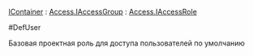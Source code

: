 ﻿---
Title: Компонент
Keywords:
Link: .Access.Roles.DefUser
---

[IContainer](topic:.Custom.ComClasses.IContainer) :
[Access.IAccessGroup](topic:.Custom.ComClasses.Access.IAccessGroup.Default) :
[Access.IAccessRole](topic:.Custom.ComClasses.Access.IAccessRole.Default)

#DefUser

Базовая проектная роль для доступа пользователей по умолчанию